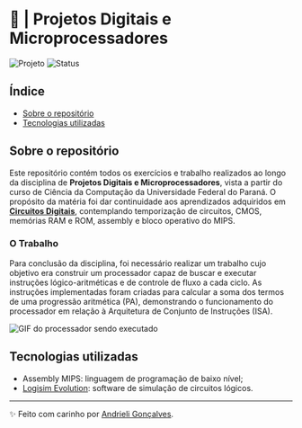 # 🔋 | Projetos Digitais e Microprocessadores

![Projeto](https://img.shields.io/badge/Projeto-Universidade-85d9f2.svg)
![Status](https://img.shields.io/badge/Status-Concluído-abf285.svg)

## Índice

- [Sobre o repositório](#sobre-o-repositório)
- [Tecnologias utilizadas](#tecnologias-utilizadas)

## Sobre o repositório

Este repositório contém todos os exercícios e trabalho realizados ao longo da disciplina de **Projetos Digitais e Microprocessadores**, vista a partir do curso de Ciência da Computação da Universidade Federal do Paraná. O propósito da matéria foi dar continuidade aos aprendizados adquiridos em **[Circuitos Digitais](https://github.com/strawndri/circuitos-digitais)**, contemplando temporização de circuitos, CMOS, memórias RAM e ROM, assembly e bloco operativo do MIPS.

### O Trabalho

Para conclusão da disciplina, foi necessário realizar um trabalho cujo objetivo era construir um processador capaz de buscar e executar instruções lógico-aritméticas e de controle de fluxo a cada ciclo. As instruções implementadas foram criadas para calcular a soma dos termos de uma progressão aritmética (PA), demonstrando o funcionamento do processador em relação à Arquitetura de Conjunto de Instruções (ISA).

![GIF do processador sendo executado](https://i.imgur.com/DICTmy5.gif)

## Tecnologias utilizadas

- Assembly MIPS: linguagem de programação de baixo nível;
- [Logisim Evolution](https://github.com/logisim-evolution/logisim-evolution): software de simulação de circuitos lógicos.

---

✨ Feito com carinho por [Andrieli Gonçalves](https://github.com/strawndri).
